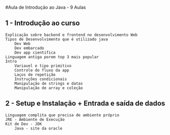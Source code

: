 #Aula de Introdução ao Java - 9 Aulas

## 1 - Introdução ao curso
    Explicação sobre backend e frontend no desenvolvimento Web
    Tipos de Desenvolvimento que é utilizado java
        Dev Web
        Dev embarcado
        Dev app cientifica
    Linguagem antiga porem top 3 mais popular
    Intro
        Variavel e tipo primitivo
        Controle do fluxo da app
        Laços de repetição
        Instruções condicionais
        Manipulação de strings e datas
        Manipulação de array e coleção

## 2 - Setup e Instalação + Entrada e saída de dados
    Linguagem complita que precisa de ambiente próprio
    JRE - Ambiente de Execução
    Kit de Dev - JDK
        Java - site da oracle
        